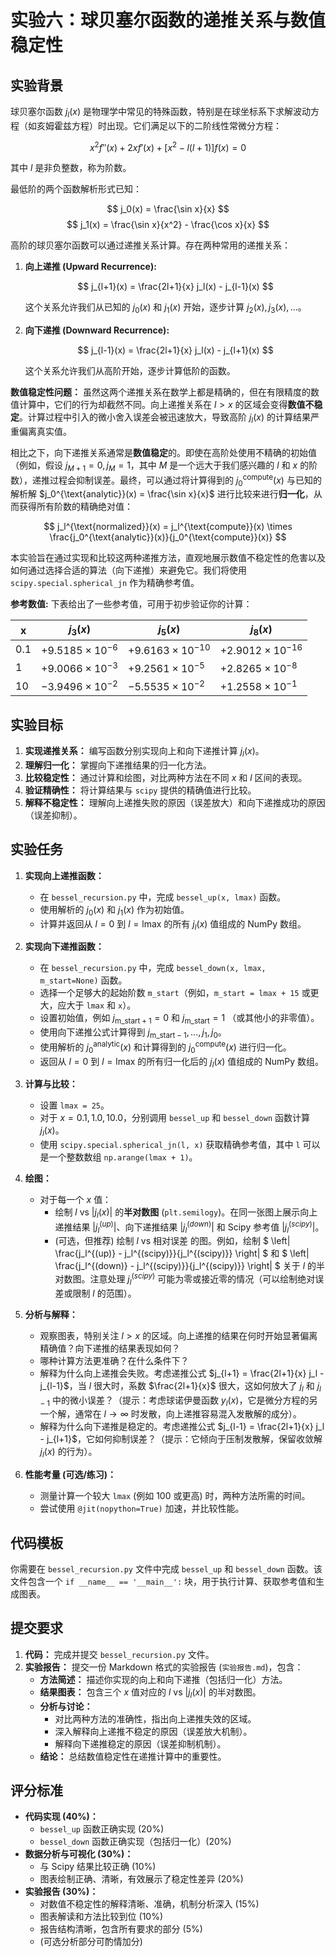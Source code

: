 # 实验六：球贝塞尔函数的递推关系与数值稳定性

## 实验背景

球贝塞尔函数 $j_l(x)$ 是物理学中常见的特殊函数，特别是在球坐标系下求解波动方程（如亥姆霍兹方程）时出现。它们满足以下的二阶线性常微分方程：

$$ x^2 f''(x) + 2xf'(x) + [x^2 - l(l+1)]f(x) = 0 $$

其中 $l$ 是非负整数，称为阶数。

最低阶的两个函数解析形式已知：

$$ j_0(x) = \frac{\sin x}{x} $$
$$ j_1(x) = \frac{\sin x}{x^2} - \frac{\cos x}{x} $$

高阶的球贝塞尔函数可以通过递推关系计算。存在两种常用的递推关系：

1.  **向上递推 (Upward Recurrence):**

    $$ j_{l+1}(x) = \frac{2l+1}{x} j_l(x) - j_{l-1}(x) $$

    这个关系允许我们从已知的 $j_0(x)$ 和 $j_1(x)$ 开始，逐步计算 $j_2(x), j_3(x), \dots$。

2.  **向下递推 (Downward Recurrence):**

    $$ j_{l-1}(x) = \frac{2l+1}{x} j_l(x) - j_{l+1}(x) $$

    这个关系允许我们从高阶开始，逐步计算低阶的函数。

**数值稳定性问题：**
虽然这两个递推关系在数学上都是精确的，但在有限精度的数值计算中，它们的行为却截然不同。向上递推关系在 $l > x$ 的区域会变得**数值不稳定**。计算过程中引入的微小舍入误差会被迅速放大，导致高阶 $j_l(x)$ 的计算结果严重偏离真实值。

相比之下，向下递推关系通常是**数值稳定**的。即使在高阶处使用不精确的初始值（例如，假设 $j_{M+1}=0, j_M=1$，其中 $M$ 是一个远大于我们感兴趣的 $l$ 和 $x$ 的阶数），递推过程会抑制误差。最终，可以通过将计算得到的 $j_0^{\text{compute}}(x)$ 与已知的解析解 $j_0^{\text{analytic}}(x) = \frac{\sin x}{x}$ 进行比较来进行**归一化**，从而获得所有阶数的精确绝对值：

$$ j_l^{\text{normalized}}(x) = j_l^{\text{compute}}(x) \times \frac{j_0^{\text{analytic}}(x)}{j_0^{\text{compute}}(x)} $$

本实验旨在通过实现和比较这两种递推方法，直观地展示数值不稳定性的危害以及如何通过选择合适的算法（向下递推）来避免它。我们将使用 `scipy.special.spherical_jn` 作为精确参考值。

**参考数值:**
下表给出了一些参考值，可用于初步验证你的计算：

| x   | $j_3(x)$                      | $j_5(x)$                       | $j_8(x)$                       |
| --- | --------------------------------- | ---------------------------------- | ---------------------------------- |
| 0.1 | $+9.5185 \times 10^{-6}$ | $+9.6163 \times 10^{-10}$ | $+2.9012 \times 10^{-16}$ |
| 1   | $+9.0066 \times 10^{-3}$ | $+9.2561 \times 10^{-5}$  | $+2.8265 \times 10^{-8}$  |
| 10  | $-3.9496 \times 10^{-2}$ | $-5.5535 \times 10^{-2}$  | $+1.2558 \times 10^{-1}$  |

## 实验目标

1.  **实现递推关系：** 编写函数分别实现向上和向下递推计算 $j_l(x)$。
2.  **理解归一化：** 掌握向下递推结果的归一化方法。
3.  **比较稳定性：** 通过计算和绘图，对比两种方法在不同 $x$ 和 $l$ 区间的表现。
4.  **验证精确性：** 将计算结果与 `scipy` 提供的精确值进行比较。
5.  **解释不稳定性：** 理解向上递推失败的原因（误差放大）和向下递推成功的原因（误差抑制）。

## 实验任务

1.  **实现向上递推函数：**
    *   在 `bessel_recursion.py` 中，完成 `bessel_up(x, lmax)` 函数。
    *   使用解析的 $j_0(x)$ 和 $j_1(x)$ 作为初始值。
    *   计算并返回从 $l=0$ 到 $l=\text{lmax}$ 的所有 $j_l(x)$ 值组成的 NumPy 数组。

2.  **实现向下递推函数：**
    *   在 `bessel_recursion.py` 中，完成 `bessel_down(x, lmax, m_start=None)` 函数。
    *   选择一个足够大的起始阶数 `m_start`（例如，`m_start = lmax + 15` 或更大，应大于 `lmax` 和 `x`）。
    *   设置初始值，例如 $j_{\text{m\_start}+1}=0$ 和 $j_{\text{m\_start}}=1$ （或其他小的非零值）。
    *   使用向下递推公式计算得到 $j_{\text{m\_start}-1}, \dots, j_1, j_0$。
    *   使用解析的 $j_0^{\text{analytic}}(x)$ 和计算得到的 $j_0^{\text{compute}}(x)$ 进行归一化。
    *   返回从 $l=0$ 到 $l=\text{lmax}$ 的所有归一化后的 $j_l(x)$ 值组成的 NumPy 数组。

3.  **计算与比较：**
    *   设置 `lmax = 25`。
    *   对于 $x = 0.1, 1.0, 10.0$，分别调用 `bessel_up` 和 `bessel_down` 函数计算 $j_l(x)$。
    *   使用 `scipy.special.spherical_jn(l, x)` 获取精确参考值，其中 `l` 可以是一个整数数组 `np.arange(lmax + 1)`。

4.  **绘图：**
    *   对于每一个 $x$ 值：
        *   绘制 $l$ vs $|j_l(x)|$ 的**半对数图** (`plt.semilogy`)。在同一张图上展示向上递推结果 $|j_l^{(up)}|$、向下递推结果 $|j_l^{(down)}|$ 和 Scipy 参考值 $|j_l^{(scipy)}|$。
        *   (可选，但推荐) 绘制 $l$ vs 相对误差 的图。例如，绘制 $ \left| \frac{j_l^{(up)} - j_l^{(scipy)}}{j_l^{(scipy)}} \right| $ 和 $ \left| \frac{j_l^{(down)} - j_l^{(scipy)}}{j_l^{(scipy)}} \right| $ 关于 $l$ 的半对数图。注意处理 $j_l^{(scipy)}$ 可能为零或接近零的情况（可以绘制绝对误差或限制 $l$ 的范围）。

5.  **分析与解释：**
    *   观察图表，特别关注 $l > x$ 的区域。向上递推的结果在何时开始显著偏离精确值？向下递推的结果表现如何？
    *   哪种计算方法更准确？在什么条件下？
    *   解释为什么向上递推会失败。考虑递推公式 $j_{l+1} = \frac{2l+1}{x} j_l - j_{l-1}$，当 $l$ 很大时，系数 $\frac{2l+1}{x}$ 很大，这如何放大了 $j_l$ 和 $j_{l-1}$ 中的微小误差？（提示：考虑球诺伊曼函数 $y_l(x)$，它是微分方程的另一个解，通常在 $l \to \infty$ 时发散，向上递推容易混入发散解的成分）。
    *   解释为什么向下递推是稳定的。考虑递推公式 $j_{l-1} = \frac{2l+1}{x} j_l - j_{l+1}$，它如何抑制误差？（提示：它倾向于压制发散解，保留收敛解 $j_l(x)$ 的行为）。

6.  **性能考量 (可选/练习)：**
    *   测量计算一个较大 `lmax` (例如 100 或更高) 时，两种方法所需的时间。
    *   尝试使用 `@jit(nopython=True)` 加速，并比较性能。

## 代码模板

你需要在 `bessel_recursion.py` 文件中完成 `bessel_up` 和 `bessel_down` 函数。该文件包含一个 `if __name__ == '__main__':` 块，用于执行计算、获取参考值和生成图表。

## 提交要求

1.  **代码：** 完成并提交 `bessel_recursion.py` 文件。
2.  **实验报告：** 提交一份 Markdown 格式的实验报告 (`实验报告.md`)，包含：
    *   **方法简述：** 描述你实现的向上和向下递推（包括归一化）方法。
    *   **结果图表：** 包含三个 $x$ 值对应的 $l$ vs $|j_l(x)|$ 的半对数图。
    *   **分析与讨论：**
        *   对比两种方法的准确性，指出向上递推失效的区域。
        *   深入解释向上递推不稳定的原因（误差放大机制）。
        *   解释向下递推稳定的原因（误差抑制机制）。
    *   **结论：** 总结数值稳定性在递推计算中的重要性。

## 评分标准

*   **代码实现 (40%)：**
    *   `bessel_up` 函数正确实现 (20%)
    *   `bessel_down` 函数正确实现（包括归一化）(20%)
*   **数据分析与可视化 (30%)：**
    *   与 Scipy 结果比较正确 (10%)
    *   图表绘制正确、清晰，有效展示了稳定性差异 (20%)
*   **实验报告 (30%)：**
    *   对数值不稳定性的解释清晰、准确，机制分析深入 (15%)
    *   图表解读和方法比较到位 (10%)
    *   报告结构清晰，包含所有要求的部分 (5%)
    *   (可选分析部分可酌情加分)